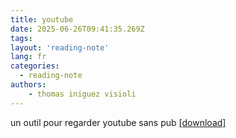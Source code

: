 ```yaml
---
title: youtube
date: 2025-06-26T09:41:35.269Z
tags:
layout: 'reading-note'
lang: fr
categories: 
  - reading-note
authors:
    - thomas iniguez visioli
---
```

un outil pour regarder youtube sans pub 
<a href="https://github.com/thomas-iniguez-visioli/youtube-public/releases/latest">[download]</a>
